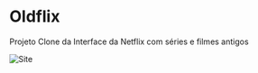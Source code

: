 # Oldflix
Projeto Clone da Interface da Netflix com séries e filmes antigos

![Site](img/apresentacao-site.gif)